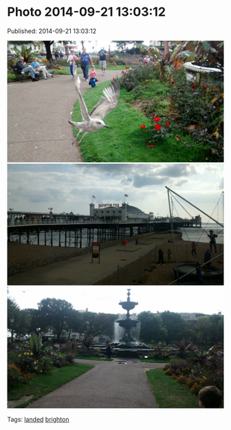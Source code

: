
# Photo 2014-09-21 13:03:12

Published: 2014-09-21 13:03:12

![](98051040887-0.jpg)
![](98051040887-1.jpg)
![](98051040887-2.jpg)

Tags: [landed](tag-landed.md) [brighton](tag-brighton.md)
